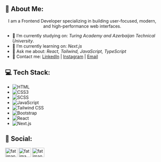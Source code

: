 ## 🚀 About Me:
<p align="center">I am a Frontend Developer specializing in building user-focused, modern, and high-performance web interfaces.</p>

- 🌱 I’m currently studying on: *Turing Academy and Azerbaijan Technical University*.
- 🔭 I’m currently learning on: *Next.js*
- 💬 Ask me about: *React, Tailwind, JavaScript, TypeScript*
- 🔗 Contact me: [LinkedIn](https://www.linkedin.com/in/fatima-novruzova-724a01338/) | [Instagram](https://www.instagram.com/fatimanvrzz/?next=%2Faccounts%2Fedit%2F) | [Email](fatimaanovruzova@gmail.com) 

## 💻 Tech Stack:
- ![HTML](https://img.shields.io/badge/-HTML5-orange?logo=html5&logoColor=white) 
- ![CSS3](https://img.shields.io/badge/-CSS3-blue?logo=css3&logoColor=white)
- ![SCSS](https://img.shields.io/badge/-SCSS-pink?logo=sass&logoColor=white) 
- ![JavaScript](https://img.shields.io/badge/-JavaScript-yellow?logo=javascript&logoColor=white) 
- ![Tailwind CSS](https://img.shields.io/badge/-Tailwind%20CSS-gray?logo=tailwindcss&logoColor=white) 
- ![Bootstrap](https://img.shields.io/badge/-Bootstrap-purple?logo=bootstrap&logoColor=white)
- ![React](https://img.shields.io/badge/-React-blue?logo=react&logoColor=white) 
- ![Next.js](https://img.shields.io/badge/-Next.js-black?logo=next.js&logoColor=white)

## 📱 Social:
<p align="left" > 
<a href="https://instagram.com/fatimanvrzz" target="blank"><img align="center" src="https://raw.githubusercontent.com/rahuldkjain/github-profile-readme-generator/master/src/images/icons/Social/instagram.svg" alt="fatimanvrzz" height="30" width="40" /></a>
<a href="https://linkedin.com/in/fatima novruzova" target="blank"><img align="center" src="https://raw.githubusercontent.com/rahuldkjain/github-profile-readme-generator/master/src/images/icons/Social/linked-in-alt.svg" alt="fatima novruzova" height="30" width="40" /></a>
<a href="https://twitter.com/fatimanvrzz" target="blank"><img align="center" src="https://raw.githubusercontent.com/rahuldkjain/github-profile-readme-generator/master/src/images/icons/Social/twitter.svg" alt="fatimanvrzz" height="30" width="40" /></a>
</p>
